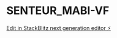 # SENTEUR_MABI-VF

[Edit in StackBlitz next generation editor ⚡️](https://stackblitz.com/~/github.com/Sheikhouu/SENTEUR_MABI-VF)